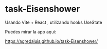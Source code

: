 # task-Eisenshower


Usando Vite + React , utilizando hooks UseState

Puedes mirar la app aqui:

https://agredaluis.github.io/task-Eisenshower/
